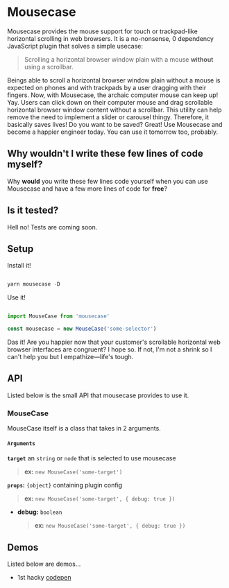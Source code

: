 # Mousecase

Mousecase provides the mouse support for touch or trackpad-like horizontal scrolling in web browsers.
It is a no-nonsense, 0 dependency JavaScript plugin that solves a simple usecase:

> Scrolling a horizontal browser window plain with a mouse **without** using a scrollbar.

Beings able to scroll a horizontal browser window plain without a mouse is expected on phones and with trackpads by a user dragging with their fingers. Now, with Mousecase, the archaic computer mouse can keep up! Yay. Users can click down on their computer mouse and drag scrollable horizontal browser window content without a scrollbar. This utility can help remove the need to implement a slider or carousel thingy. Therefore, it basically saves lives!
Do you want to be saved? Great! Use Mousecase and become a happier engineer today. You can use it tomorrow too, probably.

## Why wouldn't I write these few lines of code myself?

Why **would** you write these few lines code yourself when you can use Mousecase and have a few more lines of code for **free**?

## Is it tested?

Hell no! Tests are coming soon.


## Setup

Install it!

```javascript

yarn mousecase -D

```

Use it!

```javascript

import MouseCase from 'mousecase'

const mousecase = new MouseCase('some-selector')

```

Das it! Are you happier now that your customer's scrollable horizontal web browser interfaces are congruent? I hope so. If not, I'm not a shrink so I can't help you but I empathize—life's tough.

## API

Listed below is the small API that mousecase provides to use it.

### MouseCase

MouseCase itself is a class that takes in 2 arguments.

#### `Arguments`

**`target`** an `string` or `node` that is selected to use mousecase
> **ex:** `new MouseCase('some-target')`

**`props`:** `{object}` containing plugin config
> **ex:** `new MouseCase('some-target', { debug: true })`

- **debug:** `boolean`
  > **ex:** `new MouseCase('some-target', { debug: true })`

## Demos

Listed below are demos...

- 1st hacky [codepen](https://codepen.io/yowainwright/pen/d2fa41088f4d40dd9dd55fa72d60441f)
